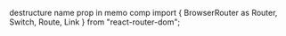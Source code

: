 destructure name prop in memo comp
import {
  BrowserRouter as Router,
  Switch,
  Route,
  Link
} from "react-router-dom";